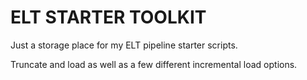 # ELT STARTER TOOLKIT
Just a storage place for my ELT pipeline starter scripts.

Truncate and load as well as a few different incremental load options.

